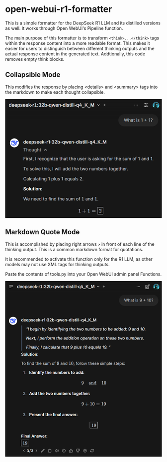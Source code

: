 # open-webui-r1-formatter
This is a simple formatter for the DeepSeek R1 LLM and its distilled versions as well. It works through Open WebUI's Pipeline function.

The main purpose of this formatter is to transform `<think>...</think>` tags within the response content into a more readable format. This makes it easier for users to distinguish between different thinking outputs and the actual response content in the generated text. Addtionally, this code removes empty think blocks.

## Collapsible Mode

This modifies the response by placing \<details> and \<summary> tags into the markdown to make each thought collapsible.

![Example Screenshot](./Example%202.png)

## Markdown Quote Mode

This is accomplished by placing right arrows `>` in front of each line of the thinking output. This is a common markdown format for quotations.

It is recommended to activate this function only for the R1 LLM, as other models may not use XML tags for thinking outputs.

Paste the contents of tools.py into your Open WebUI admin panel Functions.

![Example Screenshot](./Example.png)
